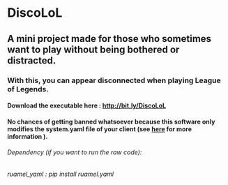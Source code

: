 # DiscoLoL
## A mini project made for those who sometimes want to play without being bothered or distracted.
### With this, you can appear disconnected when playing League of Legends.

#### Download the executable here : http://bit.ly/DiscoLoL
#### No chances of getting banned whatsoever because this software only modifies the system.yaml file of your client (see [here](https://www.reddit.com/r/leagueoflegends/comments/b0lhi5/can_changing_languages_systemyaml_file_lead_to_a/) for more information ).
###### Dependency (if you want to run the raw code):

###### ruamel_yaml : pip install ruamel.yaml

